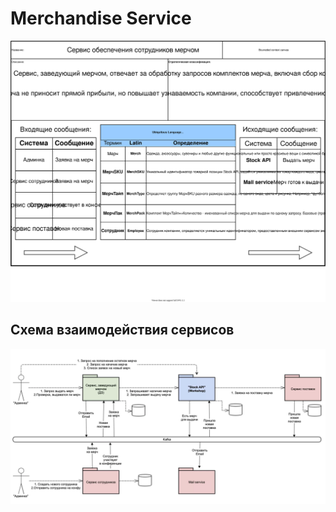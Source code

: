 # Merchandise Service

![bounded context](resources/MerchandiseService_bounded_context_canvas.drawio.svg "Контекст сервиса")

## Схема взаимодействия сервисов

![services map](resources/Services_map_2021-10-04_144853.webp "Карта взаимодействия сервисов")